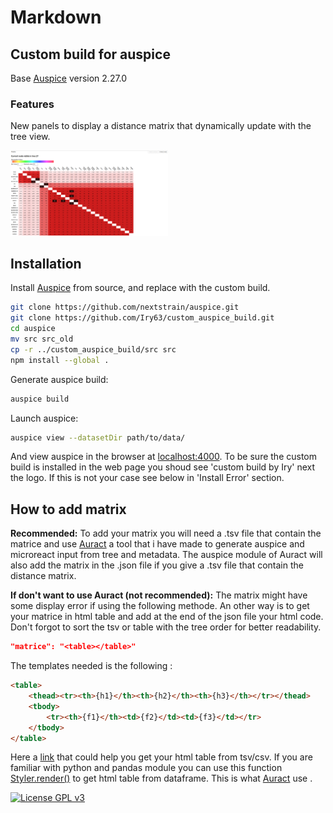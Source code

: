 # Markdown

## Custom build for auspice
Base [Auspice](https://github.com/nextstrain/auspice)  version 2.27.0

### Features

New panels to display a distance matrix that dynamically update with the tree view.
<p align="left"><img src="matrix_panels.png" width="50%"></p>

## Installation

Install [Auspice](https://github.com/nextstrain/auspice) from source, and replace with the custom build.
```bash
git clone https://github.com/nextstrain/auspice.git
git clone https://github.com/Iry63/custom_auspice_build.git
cd auspice
mv src src_old
cp -r ../custom_auspice_build/src src
npm install --global .
```


Generate auspice build:  
```bash
auspice build
```
Launch auspice:  
```bash
auspice view --datasetDir path/to/data/
```

And view auspice in the browser at [localhost:4000](http://localhost:4000). To be sure the custom build is installed in the web page you shoud see 'custom build by Iry' next the logo. If this is not your case see below in 'Install Error' section.


## How to add matrix

**Recommended:**
To add your matrix you will need a .tsv file that contain the matrice and use [Auract](https://github.com/Iry63/Auract) a tool that i have made to generate auspice and microreact input from tree and metadata. The auspice module of Auract will also add the matrix in the .json file if you give a .tsv file that contain the distance matrix.



**If don't want to use Auract (not  recommended):**
The matrix might have some display error if using the following methode.
An other way is to get your matrice in html table and add at the end of the json file your html code. Don't forgot to sort the tsv or table with the tree order for better readability.


```json
"matrice": "<table></table>"
```
The templates needed is the following :
```html
<table>
	<thead><tr><th>{h1}</th><th>{h2}</th><th>{h3}</th></tr></thead>
	<tbody>
		<tr><th>{f1}</th><td>{f2}</td><td>{f3}</td></tr>
	</tbody>
</table>
```
Here a [link](https://www.convertcsv.com/csv-to-html.htm) that could help you get your html table from tsv/csv.
If you are familiar with python and pandas module you can use this function [Styler.render()](https://pandas.pydata.org/pandas-docs/stable/reference/api/pandas.io.formats.style.Styler.render.html) to get html table from dataframe. This is what [Auract](https://github.com/Iry63/Auract) use .



[![License GPL v3](https://img.shields.io/badge/license-GPL%20v3-blue.svg)](https://www.gnu.org/licenses/gpl-3.0.en.html)

